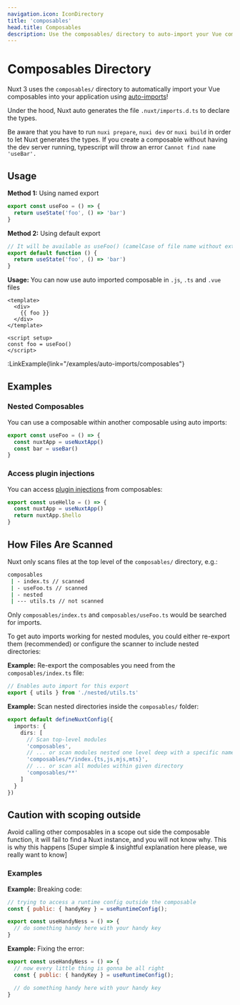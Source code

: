 ```yaml
---
navigation.icon: IconDirectory
title: 'composables'
head.title: Composables
description: Use the composables/ directory to auto-import your Vue composables into your application.
---
```


# Composables Directory

Nuxt 3 uses the `composables/` directory to automatically import your Vue composables into your application using [auto-imports](/guide/concepts/auto-imports)!

Under the hood, Nuxt auto generates the file `.nuxt/imports.d.ts` to declare the types.

Be aware that you have to run `nuxi prepare`, `nuxi dev` or `nuxi build` in order to let Nuxt generates the types. If you create a composable without having the dev server running, typescript will throw an error `Cannot find name 'useBar'.`

## Usage

**Method 1:** Using named export

```js [composables/useFoo.ts]
export const useFoo = () => {
  return useState('foo', () => 'bar')
}
```

**Method 2:** Using default export

```js [composables/use-foo.ts or composables/useFoo.ts]
// It will be available as useFoo() (camelCase of file name without extension)
export default function () {
  return useState('foo', () => 'bar')
}
```

**Usage:** You can now use auto imported composable in `.js`, `.ts` and `.vue` files

```vue [app.vue]
<template>
  <div>
    {{ foo }}
  </div>
</template>

<script setup>
const foo = useFoo()
</script>
```

:LinkExample{link="/examples/auto-imports/composables"}

## Examples

### Nested Composables

You can use a composable within another composable using auto imports:

```js [composables/test.ts]
export const useFoo = () => {
  const nuxtApp = useNuxtApp()
  const bar = useBar()
}
```

### Access plugin injections

You can access [plugin injections](/guide/directory-structure/plugins#automatically-providing-helpers) from composables:

```js [composables/test.ts]
export const useHello = () => {
  const nuxtApp = useNuxtApp()
  return nuxtApp.$hello
}
```

## How Files Are Scanned

Nuxt only scans files at the top level of the `composables/` directory, e.g.:

```bash
composables
 | - index.ts // scanned
 | - useFoo.ts // scanned
 | - nested
 | --- utils.ts // not scanned
```

Only `composables/index.ts` and `composables/useFoo.ts` would be searched for imports.

To get auto imports working for nested modules, you could either re-export them (recommended) or configure the scanner to include nested directories:

**Example:** Re-export the composables you need from the `composables/index.ts` file:

```ts [composables/index.ts]
// Enables auto import for this export
export { utils } from './nested/utils.ts'
```

**Example:** Scan nested directories inside the `composables/` folder:

```ts [nuxt.config.ts]
export default defineNuxtConfig({
  imports: {
    dirs: [
      // Scan top-level modules
      'composables',
      // ... or scan modules nested one level deep with a specific name and file extension
      'composables/*/index.{ts,js,mjs,mts}',
      // ... or scan all modules within given directory
      'composables/**'
    ]
  }
})
```

## Caution with scoping outside

Avoid calling other composables in a scope out side the composable function, it will fail to find a Nuxt instance, and you will not know why. 
This is why this happens [Super simple & insightful explanation here please, we really want to know]

### Examples

**Example:** Breaking code:

```js
// trying to access a runtime config outside the composable
const { public: { handyKey } = useRuntimeConfig();

export const useHandyNess = () => {
  // do something handy here with your handy key
}
```

**Example:** Fixing the error:

```js
export const useHandyNess = () => {
  // now every little thing is gonna be all right
  const { public: { handyKey } = useRuntimeConfig();

  // do something handy here with your handy key
}
```
